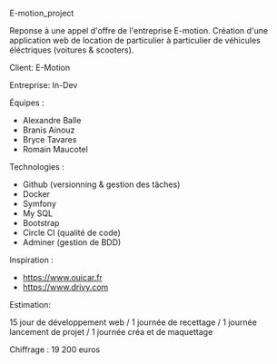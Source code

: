 E-motion_project

Reponse à une appel d'offre de l'entreprise E-motion. Création d'une application web de location de particulier à particulier de véhicules éléctriques (voitures & scooters).

Client: E-Motion

Entreprise: In-Dev

Équipes :
- Alexandre Balle
- Branis Ainouz
- Bryce Tavares
- Romain Maucotel

Technologies :
- Github (versionning & gestion des tâches)
- Docker 
- Symfony 
- My SQL
- Bootstrap
- Circle CI (qualité de code)
- Adminer (gestion de BDD)

Inspiration : 
- https://www.ouicar.fr
- https://www.drivy.com

Estimation: 

15 jour de développement web / 
1 journée de recettage / 
1 journée lancement de projet / 
1 journée créa et de maquettage

Chiffrage : 
19 200 euros


